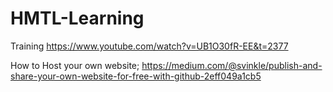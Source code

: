# HMTL-Learning

Training
https://www.youtube.com/watch?v=UB1O30fR-EE&t=2377

How to Host your own website;
https://medium.com/@svinkle/publish-and-share-your-own-website-for-free-with-github-2eff049a1cb5


